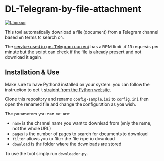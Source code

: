# DL-Telegram-by-file-attachment
[![License](https://img.shields.io/badge/License-GPL%20v3-blue.svg)](http://www.gnu.org/licenses/gpl-3.0)   

This tool automatically download a file (document) from a Telegram channel based on terms to search on.

The [service used to get Telegram content](https://tg.i-c-a.su/) has a RPM limit of 15 requests per minute but the script can check if the file is already present and not download it again.

## Installation & Use

Make sure to have Python3 installed on your system: you can follow the instruction to get it [straight from the Python website](https://wiki.python.org/moin/BeginnersGuide/Download).

Clone this repository and rename `config-sample.ini` to `config.ini` then open the renamed file and change the configuration as you wish.

The parameters you can set are:
- `name` is the channel name you want to download from (only the name, not the whole URL)
- `pages` is the number of pages to search for documents to download
- `filter` allows you to filter the file type to download
- `download` is the folder where the downloads are stored

To use the tool simply run `downloader.py`.